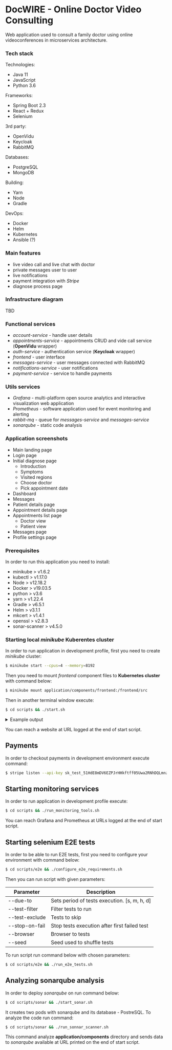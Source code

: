 # DocWIRE - Online Doctor Video Consulting 

Web application used to consult a family doctor using online videoconferences in microservices architecture.

### Tech stack

Technologies:
- Java 11
- JavaScript
- Python 3.6

Frameworks:
- Spring Boot 2.3 
- React + Redux
- Selenium

3rd party:
- OpenVidu
- Keycloak
- RabbitMQ

Databases:
- PostgreSQL
- MongoDB

Building:
- Yarn
- Node
- Gradle

DevOps:
- Docker
- Helm
- Kubernetes
- Ansible (?)

### Main features
- live video call and live chat with doctor
- private messages user to user
- live notifications
- payment integration with *Stripe*
- diagnose process page

### Infrastructure diagram

TBD

### Functional services
- *account-service* - handle user details
- *appointments-service* - appointments CRUD and vide call service (**OpenVidu** wrapper)
- *auth-service* - authentication service (**Keycloak** wrapper)
- *frontend* - user interface
- *messages-service* - user messages connected with RabbitMQ
- *notifications-service* - user notifications
- *payment-service* - service to handle payments

### Utils services
- *Grafana* - multi-platform open source analytics and interactive visualization web application
- *Prometheus* - software application used for event monitoring and alerting
- *rabbit-mq* - queue for *messages-service* and *messages-service*
- *sonarqube* - static code analysis

### Application screenshots

- Main landing page
- Login page
- Initial diagnose page
  - Introduction
  - Symptoms
  - Visited regions
  - Choose doctor
  - Pick appointment date
- Dashboard
- Messages
- Patient details page
- Appointment details page
- Appointments list page
  - Doctor view
  - Patient view
- Messages page
- Profile settings page

### Prerequisites
In order to run this application you need to install:

- minikube > v1.6.2
- kubectl > v1.17.0
- Node > v12.18.2
- Docker > v19.03.5
- python > v3.6
- yarn > v1.22.4
- Gradle > v6.5.1
- Helm > v3.1.1
- mkcert > v1.4.1
- openssl > v2.8.3
- sonar-scanner > v4.5.0

### Starting local *minikube* Kuberentes cluster
In order to run application in development profile, first you need to create *minikube* cluster:

```sh
$ minikube start --cpus=4 --memory=8192
```

Then you need to mount *frontend* component files to **Kubernetes cluster** with command below:

```sh
$ minikube mount application/components/frontend:/frontend/src
```

Then in another terminal window execute:

```sh
$ cd scripts && ./start.sh
```

<details>
  <summary>Example output</summary>

    123

</details>

You can reach a website at URL logged at the end of start script.


## Payments

In order to checkout payments in development environment execute command:

```sh
$ stripe listen --api-key sk_test_51HdE8mDV6EZPJrHHkftff05Uwa2RNhDQLmnzUbPHuTb4PfYJShQ2OoQHFyPyIWCe3mwL46DM7XECaO68BqDO4GaD001VY2kjNY --load-from-webhooks-api --forward-to https://<MINIKUBE_IP>:32004 --skip-verify
```

## Starting monitoring services

In order to run application in development profile execute:

```sh
$ cd scripts && ./run_monitoring_tools.sh
```

You can reach Grafana and Prometheus at URLs logged at the end of start script.

## Starting selenium E2E tests

In order to be able to run E2E tests, first you need to configure your environment with command below:

```sh
$ cd scripts/e2e && ./configure_e2e_requirements.sh
```

Then you can run script with given parameters:

| Parameter      | Description |
| -------------- | ------------- |
| --due-to       | Sets period of tests execution. [s, m, h, d]  |
| --test-filter  | Filter tests to run |
| --test-exclude | Tests to skip |
| --stop-on-fail | Stop tests execution after first failed test |
| --browser      | Browser to tests |
| --seed         | Seed used to shuffle tests |

To run script run command below with chosen parameters:

```sh
$ cd scripts/e2e && ./run_e2e_tests.sh
```

## Analyzing sonarqube analysis

In order to deploy *sonarqube* on run command below:

```sh
$ cd scripts/sonar && ./start_sonar.sh
```

It creates two pods with sonarqube and its database - PostreSQL. To analyze the code run command: 

```sh
$ cd scripts/sonar && ./run_sonnar_scanner.sh
```

This command analyze **application/components** directory and sends data to *sonarqube* available at URL printed on the end of start script.